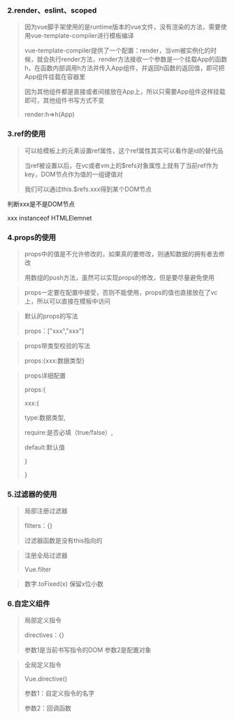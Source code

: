 ### 2.render、eslint、scoped

> 因为vue脚手架使用的是runtime版本的vue文件，没有渲染的方法，需要使用vue-template-compiler进行模板编译
> 
> vue-template-compiler提供了一个配置：render，当vm被实例化的时候，就会执行render方法，render方法接收一个参数是一个挂载App的函数h，在函数内部调用h方法并传入App组件，并返回h函数的返回值，即可把App组件挂载在容器里
> 
> 因为其他组件都是直接或者间接放在App上，所以只需要App组件这样挂载即可，其他组件书写方式不变
> 
> render:h=>h(App)

### 3.ref的使用

> 可以给模板上的元素设置ref属性，这个ref属性其实可以看作是id的替代品
> 
> 当ref被设置以后，在vc或者vm上的$refs对象属性上就有了当前ref作为key，DOM节点作为值的一组键值对
> 
> 我们可以通过this.$refs.xxx得到某个DOM节点

判断xxx是不是DOM节点

xxx instanceof HTMLElemnet

### 4.props的使用

> props中的值是不允许修改的，如果真的要修改，则通知数据的拥有者去修改
> 
> 用数组的push方法，虽然可以实现props的修改，但是要尽量避免使用

> props一定要在配置中接受，否则不能使用，props的值也直接放在了vc上，所以可以直接在模板中访问

> 默认的props的写法
> 
> props：["xxx","xxx"]

> props带类型校验的写法
> 
> props:{xxx:数据类型}

> props详细配置
> 
> props:{
> 
> xxx:{
> 
> type:数据类型,
> 
> require:是否必填（true/false）,
> 
> default:默认值
> 
> }
> 
> }

### 5.过滤器的使用

> 局部注册过滤器
> 
> filters：{}
> 
> 过滤器函数是没有this指向的

> 注册全局过滤器
> 
> Vue.filter

> 数字.toFixed(x) 保留x位小数

### 6.自定义组件

> 局部定义指令
> 
> directives：{}
> 
> 参数1是当前书写指令的DOM 参数2是配置对象

> 全局定义指令
> 
> Vue.directive()
> 
> 参数1：自定义指令的名字
> 
> 参数2：回调函数
